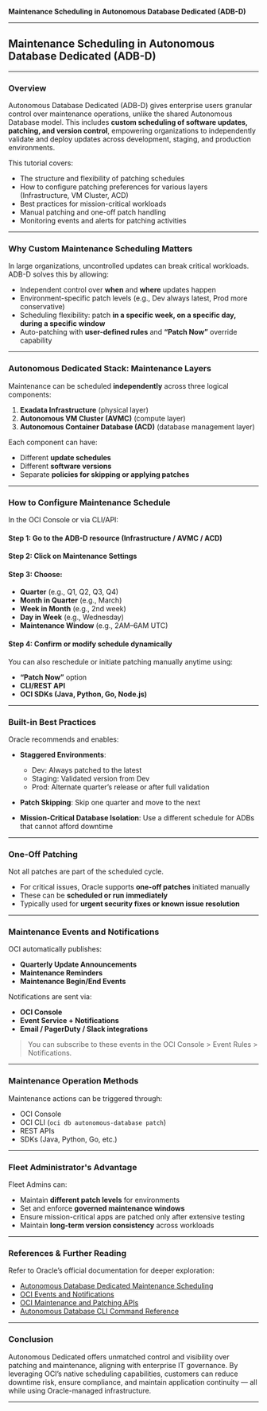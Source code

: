 **Maintenance Scheduling in Autonomous Database Dedicated (ADB-D)**

---

##  **Maintenance Scheduling in Autonomous Database Dedicated (ADB-D)**

---

###  **Overview**

Autonomous Database Dedicated (ADB-D) gives enterprise users granular control over maintenance operations, unlike the shared Autonomous Database model. This includes **custom scheduling of software updates, patching, and version control**, empowering organizations to independently validate and deploy updates across development, staging, and production environments.

This tutorial covers:

* The structure and flexibility of patching schedules
* How to configure patching preferences for various layers (Infrastructure, VM Cluster, ACD)
* Best practices for mission-critical workloads
* Manual patching and one-off patch handling
* Monitoring events and alerts for patching activities

---

###  **Why Custom Maintenance Scheduling Matters**

In large organizations, uncontrolled updates can break critical workloads. ADB-D solves this by allowing:

* Independent control over **when** and **where** updates happen
* Environment-specific patch levels (e.g., Dev always latest, Prod more conservative)
* Scheduling flexibility: patch **in a specific week, on a specific day, during a specific window**
* Auto-patching with **user-defined rules** and **“Patch Now”** override capability

---

###  **Autonomous Dedicated Stack: Maintenance Layers**

Maintenance can be scheduled **independently** across three logical components:

1. **Exadata Infrastructure** (physical layer)
2. **Autonomous VM Cluster (AVMC)** (compute layer)
3. **Autonomous Container Database (ACD)** (database management layer)

Each component can have:

* Different **update schedules**
* Different **software versions**
* Separate **policies for skipping or applying patches**

---

###  **How to Configure Maintenance Schedule**

In the OCI Console or via CLI/API:

#### Step 1: Go to the ADB-D resource (Infrastructure / AVMC / ACD)

#### Step 2: Click on **Maintenance Settings**

#### Step 3: Choose:

* **Quarter** (e.g., Q1, Q2, Q3, Q4)
* **Month in Quarter** (e.g., March)
* **Week in Month** (e.g., 2nd week)
* **Day in Week** (e.g., Wednesday)
* **Maintenance Window** (e.g., 2AM–6AM UTC)

#### Step 4: Confirm or modify schedule dynamically

You can also reschedule or initiate patching manually anytime using:

* **“Patch Now”** option
* **CLI/REST API**
* **OCI SDKs (Java, Python, Go, Node.js)**

---

###  **Built-in Best Practices**

Oracle recommends and enables:

* **Staggered Environments**:

  * Dev: Always patched to the latest
  * Staging: Validated version from Dev
  * Prod: Alternate quarter’s release or after full validation

* **Patch Skipping**: Skip one quarter and move to the next

* **Mission-Critical Database Isolation**: Use a different schedule for ADBs that cannot afford downtime

---

###  **One-Off Patching**

Not all patches are part of the scheduled cycle.

* For critical issues, Oracle supports **one-off patches** initiated manually
* These can be **scheduled or run immediately**
* Typically used for **urgent security fixes or known issue resolution**

---

###  **Maintenance Events and Notifications**

OCI automatically publishes:

* **Quarterly Update Announcements**
* **Maintenance Reminders**
* **Maintenance Begin/End Events**

Notifications are sent via:

* **OCI Console**
* **Event Service + Notifications**
* **Email / PagerDuty / Slack integrations**

> You can subscribe to these events in the OCI Console > Event Rules > Notifications.

---

###  **Maintenance Operation Methods**

Maintenance actions can be triggered through:

*  OCI Console
*  OCI CLI (`oci db autonomous-database patch`)
*  REST APIs
*  SDKs (Java, Python, Go, etc.)

---

###  **Fleet Administrator's Advantage**

Fleet Admins can:

* Maintain **different patch levels** for environments
* Set and enforce **governed maintenance windows**
* Ensure mission-critical apps are patched only after extensive testing
* Maintain **long-term version consistency** across workloads

---

###  **References & Further Reading**

Refer to Oracle’s official documentation for deeper exploration:

* [Autonomous Database Dedicated Maintenance Scheduling](https://docs.oracle.com/en/cloud/paas/autonomous-database-dedicated/)
* [OCI Events and Notifications](https://docs.oracle.com/en-us/iaas/Content/Events/home.htm)
* [OCI Maintenance and Patching APIs](https://docs.oracle.com/en-us/iaas/api/)
* [Autonomous Database CLI Command Reference](https://docs.oracle.com/en-us/iaas/tools/oci-cli/latest/oci_cli_docs/cmdref/db/autonomous-database/index.html)

---

###  **Conclusion**

Autonomous Dedicated offers unmatched control and visibility over patching and maintenance, aligning with enterprise IT governance. By leveraging OCI’s native scheduling capabilities, customers can reduce downtime risk, ensure compliance, and maintain application continuity — all while using Oracle-managed infrastructure.

---


